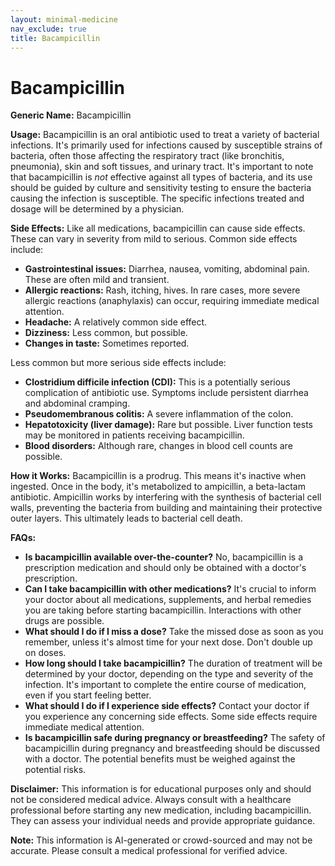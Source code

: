 ```yaml
---
layout: minimal-medicine
nav_exclude: true
title: Bacampicillin
---
```


# Bacampicillin

**Generic Name:** Bacampicillin

**Usage:** Bacampicillin is an oral antibiotic used to treat a variety of bacterial infections.  It's primarily used for infections caused by susceptible strains of bacteria, often those affecting the respiratory tract (like bronchitis, pneumonia), skin and soft tissues, and urinary tract.  It's important to note that bacampicillin is *not* effective against all types of bacteria, and its use should be guided by culture and sensitivity testing to ensure the bacteria causing the infection is susceptible.  The specific infections treated and dosage will be determined by a physician.


**Side Effects:** Like all medications, bacampicillin can cause side effects.  These can vary in severity from mild to serious. Common side effects include:

* **Gastrointestinal issues:** Diarrhea, nausea, vomiting, abdominal pain.  These are often mild and transient.
* **Allergic reactions:** Rash, itching, hives.  In rare cases, more severe allergic reactions (anaphylaxis) can occur, requiring immediate medical attention.
* **Headache:**  A relatively common side effect.
* **Dizziness:** Less common, but possible.
* **Changes in taste:**  Sometimes reported.

Less common but more serious side effects include:

* **Clostridium difficile infection (CDI):** This is a potentially serious complication of antibiotic use. Symptoms include persistent diarrhea and abdominal cramping.
* **Pseudomembranous colitis:**  A severe inflammation of the colon.
* **Hepatotoxicity (liver damage):** Rare but possible.  Liver function tests may be monitored in patients receiving bacampicillin.
* **Blood disorders:**  Although rare, changes in blood cell counts are possible.


**How it Works:** Bacampicillin is a prodrug.  This means it's inactive when ingested.  Once in the body, it's metabolized to ampicillin, a beta-lactam antibiotic.  Ampicillin works by interfering with the synthesis of bacterial cell walls, preventing the bacteria from building and maintaining their protective outer layers. This ultimately leads to bacterial cell death.


**FAQs:**

* **Is bacampicillin available over-the-counter?** No, bacampicillin is a prescription medication and should only be obtained with a doctor's prescription.
* **Can I take bacampicillin with other medications?**  It's crucial to inform your doctor about all medications, supplements, and herbal remedies you are taking before starting bacampicillin. Interactions with other drugs are possible.
* **What should I do if I miss a dose?** Take the missed dose as soon as you remember, unless it's almost time for your next dose.  Don't double up on doses.
* **How long should I take bacampicillin?**  The duration of treatment will be determined by your doctor, depending on the type and severity of the infection.  It's important to complete the entire course of medication, even if you start feeling better.
* **What should I do if I experience side effects?**  Contact your doctor if you experience any concerning side effects.  Some side effects require immediate medical attention.
* **Is bacampicillin safe during pregnancy or breastfeeding?** The safety of bacampicillin during pregnancy and breastfeeding should be discussed with a doctor.  The potential benefits must be weighed against the potential risks.


**Disclaimer:** This information is for educational purposes only and should not be considered medical advice.  Always consult with a healthcare professional before starting any new medication, including bacampicillin.  They can assess your individual needs and provide appropriate guidance.


**Note:** This information is AI-generated or crowd-sourced and may not be accurate. Please consult a medical professional for verified advice.
